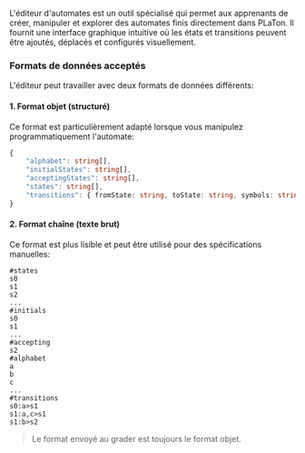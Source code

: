L'éditeur d'automates est un outil spécialisé qui permet aux apprenants de créer, manipuler et explorer des automates finis directement dans PLaTon. Il fournit une interface graphique intuitive où les états et transitions peuvent être ajoutés, déplacés et configurés visuellement.

### Formats de données acceptés

L'éditeur peut travailler avec deux formats de données différents:

#### 1. Format objet (structuré)

Ce format est particulièrement adapté lorsque vous manipulez programmatiquement l'automate:

```typescript
{
    "alphabet": string[],
    "initialStates": string[],
    "acceptingStates": string[],
    "states": string[],
    "transitions": { fromState: string, toState: string, symbols: string[] }[]
}
```

#### 2. Format chaîne (texte brut)

Ce format est plus lisible et peut être utilisé pour des spécifications manuelles:

```plaintext
#states
s0
s1
s2
...
#initials
s0
s1
...
#accepting
s2
#alphabet
a
b
c
...
#transitions
s0:a>s1
s1:a,c>s1
s1:b>s2
```

> Le format envoyé au grader est toujours le format objet.
